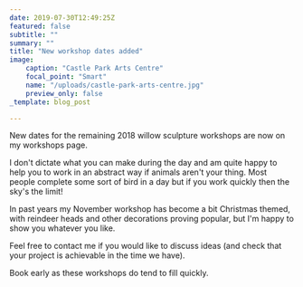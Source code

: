```yaml
---
date: 2019-07-30T12:49:25Z
featured: false
subtitle: ""
summary: ""
title: "New workshop dates added"
image:
    caption: "Castle Park Arts Centre"
    focal_point: "Smart"
    name: "/uploads/castle-park-arts-centre.jpg"
    preview_only: false
_template: blog_post

---
```

New dates for the remaining 2018 willow sculpture workshops are now on my workshops page.

I don't dictate what you can make during the day and am quite happy to help you to work in an abstract way if animals aren't your thing. Most people complete some sort of bird in a day but if you work quickly then the sky's the limit!

In past years my November workshop has become a bit Christmas themed, with reindeer heads and other decorations proving popular, but I'm happy to show you whatever you like.

Feel free to contact me if you would like to discuss ideas (and check that your project is achievable in the time we have).

Book early as these workshops do tend to fill quickly.